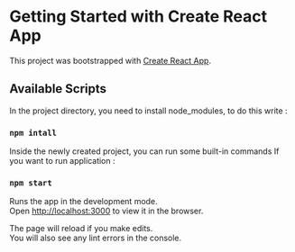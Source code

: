 # Getting Started with Create React App

This project was bootstrapped with [Create React App](https://github.com/facebook/create-react-app).

## Available Scripts

In the project directory, you need to install node_modules, to do this write :

### `npm intall`

Inside the newly created project, you can run some built-in commands If you want to run application :

### `npm start`

Runs the app in the development mode.\
Open [http://localhost:3000](http://localhost:3000) to view it in the browser.

The page will reload if you make edits.\
You will also see any lint errors in the console.
